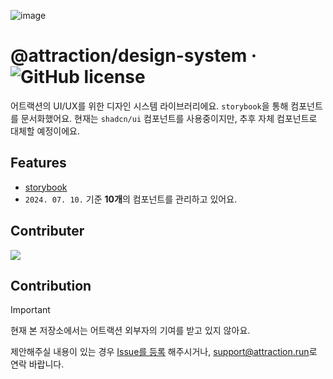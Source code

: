 ![image](https://github.com/Atractorrr/Attraction-FE/assets/53262430/48768c80-721c-449f-8697-b66b1dafeea3)

# @attraction/design-system &middot; ![GitHub license](https://img.shields.io/badge/license-MIT-blue.svg)

어트랙션의 UI/UX를 위한 디자인 시스템 라이브러리에요. `storybook`을 통해 컴포넌트를 문서화했어요.
현재는 `shadcn/ui` 컴포넌트를 사용중이지만, 추후 자체 컴포넌트로 대체할 예정이에요.

## Features

- [storybook](https://666aec0e794cb6ede5f76082-uvfjsfssbu.chromatic.com/)
- `2024. 07. 10.` 기준 **10개**의 컴포넌트를 관리하고 있어요.

## Contributer

<a href="https://github.com/Atractorrr/Attraction-FE/graphs/contributors">
  <img src="https://contrib.rocks/image?repo=Atractorrr/Attraction-FE" />
</a>

## Contribution

> [!IMPORTANT]
>
> 현재 본 저장소에서는 어트랙션 외부자의 기여를 받고 있지 않아요.
>
> 제안해주실 내용이 있는 경우 [Issue를 등록](https://github.com/Atractorrr/Attraction-FE/issues) 해주시거나, [<support@attraction.run>](mailto:support@attraction.run)로 연락 바랍니다.
